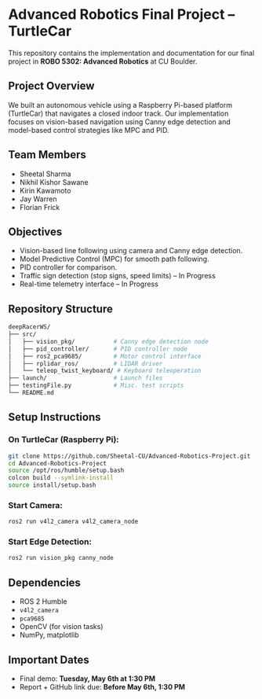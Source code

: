 # Advanced Robotics Final Project – TurtleCar

This repository contains the implementation and documentation for our final project in **ROBO 5302: Advanced Robotics** at CU Boulder.

## Project Overview

We built an autonomous vehicle using a Raspberry Pi-based platform (TurtleCar) that navigates a closed indoor track. Our implementation focuses on vision-based navigation using Canny edge detection and model-based control strategies like MPC and PID.

## Team Members

- Sheetal Sharma  
- Nikhil Kishor Sawane  
- Kirin Kawamoto  
- Jay Warren  
- Florian Frick

## Objectives

- Vision-based line following using camera and Canny edge detection.
- Model Predictive Control (MPC) for smooth path following.
- PID controller for comparison.
- Traffic sign detection (stop signs, speed limits) – In Progress
- Real-time telemetry interface – In Progress

## Repository Structure

```bash
deepRacerWS/
├── src/
│   ├── vision_pkg/           # Canny edge detection node
│   ├── pid_controller/       # PID controller node
│   ├── ros2_pca9685/         # Motor control interface
│   ├── rplidar_ros/          # LIDAR driver
│   └── teleop_twist_keyboard/ # Keyboard teleoperation
├── launch/                   # Launch files
├── testingFile.py            # Misc. test scripts
└── README.md
```

## Setup Instructions

### On TurtleCar (Raspberry Pi):
```bash
git clone https://github.com/Sheetal-CU/Advanced-Robotics-Project.git
cd Advanced-Robotics-Project
source /opt/ros/humble/setup.bash
colcon build --symlink-install
source install/setup.bash
```

### Start Camera:
```bash
ros2 run v4l2_camera v4l2_camera_node
```

### Start Edge Detection:
```bash
ros2 run vision_pkg canny_node
```

## Dependencies

- ROS 2 Humble
- `v4l2_camera`
- `pca9685`
- OpenCV (for vision tasks)
- NumPy, matplotlib

## Important Dates

- Final demo: **Tuesday, May 6th at 1:30 PM**
- Report + GitHub link due: **Before May 6th, 1:30 PM**
